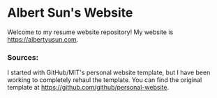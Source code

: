 # Albert Sun's Website
Welcome to my resume website repository! My website is https://albertyusun.com.

### Sources:
I started with GitHub/MIT's personal website template, but I have been working to completely rehaul the template. You can find the original template at https://github.com/github/personal-website.
